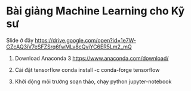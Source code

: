# Bài giảng Machine Learning cho Kỹ sư
Slide ở đây
https://drive.google.com/open?id=1e7W-GZcAQ3iV7eSFZSrq6fwMLv8cQvjYC6ER5Lm2_mQ


1. Download Anaconda 3
https://www.anaconda.com/download/

2. Cài đặt tensorflow
conda install -c conda-forge tensorflow 

3. Khởi động môi trường soạn thảo, chạy python
jupyter-notebook
